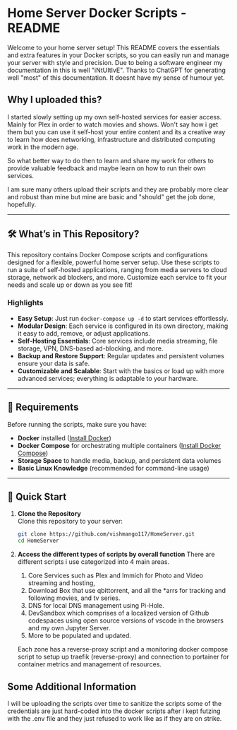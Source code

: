 # Home Server Docker Scripts - README

Welcome to your home server setup! This README covers the essentials and extra features in your Docker scripts, so you can easily run and manage your server with style and precision. Due to being a software engineer my documentation in this is well "iNtUItIvE". Thanks to ChatGPT for generating well "most" of this documentation. It doesnt have my sense of humour yet.

## Why I uploaded this?

I started slowly setting up my own self-hosted services for easier access. Mainly for Plex in order to watch movies and shows. Won't say how i get them but you can use it self-host your entire content and its a creative way to learn how does networking, infrastructure and distributed computing work in the modern age.

So what better way to do then to learn and share my work for others to provide valuable feedback and maybe learn on how to run their own services.

I am sure many others upload their scripts and they are probably more clear and robust than mine but mine are basic and "should" get the job done, hopefully.

---

## 🛠️ What’s in This Repository?

This repository contains Docker Compose scripts and configurations designed for a flexible, powerful home server setup. Use these scripts to run a suite of self-hosted applications, ranging from media servers to cloud storage, network ad blockers, and more. Customize each service to fit your needs and scale up or down as you see fit!

### Highlights

- **Easy Setup**: Just run `docker-compose up -d` to start services effortlessly.
- **Modular Design**: Each service is configured in its own directory, making it easy to add, remove, or adjust applications.
- **Self-Hosting Essentials**: Core services include media streaming, file storage, VPN, DNS-based ad-blocking, and more.
- **Backup and Restore Support**: Regular updates and persistent volumes ensure your data is safe.
- **Customizable and Scalable**: Start with the basics or load up with more advanced services; everything is adaptable to your hardware.

---

## 🎩 Requirements

Before running the scripts, make sure you have:

- **Docker** installed ([Install Docker](https://docs.docker.com/get-docker/))
- **Docker Compose** for orchestrating multiple containers ([Install Docker Compose](https://docs.docker.com/compose/install/))
- **Storage Space** to handle media, backup, and persistent data volumes
- **Basic Linux Knowledge** (recommended for command-line usage)

---

## 🚀 Quick Start

1. **Clone the Repository**  
   Clone this repository to your server:
   ```bash
   git clone https://github.com/vishmango117/HomeServer.git
   cd HomeServer
   ```
2. **Access the different types of scripts by overall function**
   There are different scripts i use categorized into 4 main areas.

   1. Core Services such as Plex and Immich for Photo and Video streaming and hosting,
   2. Download Box that use qbittorrent, and all the \*arrs for tracking and following movies, and tv series.
   3. DNS for local DNS management using Pi-Hole.
   4. DevSandbox which comprises of a localized version of Github codespaces using open source versions of vscode in the browsers and my own Jupyter Server.
   5. More to be populated and updated.

   Each zone has a reverse-proxy script and a monitoring docker compose script to setup up traefik (reverse-proxy) and connection to portainer for container metrics and management of resources.

## Some Additional Information

I will be uploading the scripts over time to sanitize the scripts some of the credentials are just hard-coded into the docker scripts after i kept futzing with the .env file and they just refused to work like as if they are on strike.
